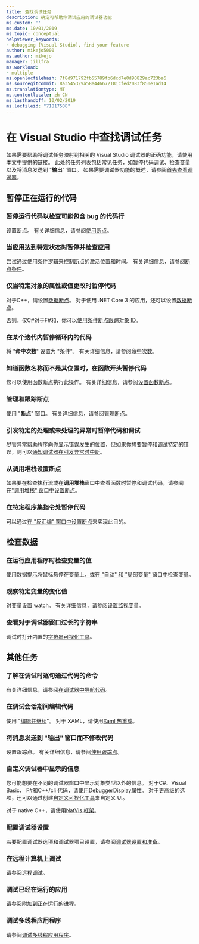 ```yaml
---
title: 查找调试任务
description: 确定可帮助你调试应用的调试器功能
ms.custom: ''
ms.date: 10/01/2019
ms.topic: conceptual
helpviewer_keywords:
- debugging [Visual Studio], find your feature
author: mikejo5000
ms.author: mikejo
manager: jillfra
ms.workload:
- multiple
ms.openlocfilehash: 7f8d971792fb55789fb6dcd7e0d90829ac723ba6
ms.sourcegitcommit: 8a3545329a58e446672181cfed2083f850e1ad14
ms.translationtype: MT
ms.contentlocale: zh-CN
ms.lasthandoff: 10/02/2019
ms.locfileid: "71817508"
---
```

# <a name="find-your-debugging-task-in-visual-studio"></a>在 Visual Studio 中查找调试任务

如果需要帮助将调试任务映射到相关的 Visual Studio 调试器的正确功能，请使用本文中提供的链接。 此处的任务列表包括常见任务，如暂停代码调试、检查变量以及将消息发送到 "**输出**" 窗口。 如果需要调试器功能的概述，请参阅[首先查看调试器](debugger-feature-tour.md)。

## <a name="pause-running-code"></a>暂停正在运行的代码

### <a name="pause-running-code-to-inspect-a-line-of-code-that-may-contain-a-bug"></a>暂停运行代码以检查可能包含 bug 的代码行

设置断点。 有关详细信息，请参阅[使用断点](using-breakpoints.md)。

### <a name="pause-and-inspect-your-app-when-it-reaches-a-specific-state"></a>当应用达到特定状态时暂停并检查应用

尝试通过使用条件逻辑来控制断点的激活位置和时间。 有关详细信息，请参阅[断点条件](using-breakpoints.md#breakpoint-conditions)。

### <a name="pause-code-only-when-a-specific-objects-property-or-value-changes"></a>仅当特定对象的属性或值更改时暂停代码

对于C++，请设置[数据断点](using-breakpoints.md#BKMK_set_a_data_breakpoint_native_cplusplus)。 对于使用 .NET Core 3 的应用，还可以设置[数据断点](using-breakpoints.md#BKMK_set_a_data_breakpoint_managed)。

否则，仅C#对于F#和，你可以[使用条件断点跟踪对象 ID](using-breakpoints.md#using-object-ids-in-breakpoint-conditions-c-and-f)。

### <a name="pause-code-inside-a-loop-at-a-certain-iteration"></a>在某个迭代内暂停循环内的代码

将 "**命中次数**" 设置为 "条件"。 有关详细信息，请参阅[命中次数](using-breakpoints.md#hit-count)。

### <a name="pause-code-at-the-start-of-a-function-when-you-know-the-function-name-but-not-its-location"></a>知道函数名称而不是其位置时，在函数开头暂停代码

您可以使用函数断点执行此操作。 有关详细信息，请参阅[设置函数断点](using-breakpoints.md#BKMK_Set_a_breakpoint_in_a_source_file)。

### <a name="manage-and-keep-track-of-your-breakpoints"></a>管理和跟踪断点

使用 "**断点**" 窗口。 有关详细信息，请参阅[管理断点](using-breakpoints.md#BKMK_Specify_advanced_properties_of_a_breakpoint_)。

### <a name="pause-code-and-debug-when-a-specific-handled-or-unhandled-exception-is-thrown"></a>引发特定的处理或未处理的异常时暂停代码和调试

尽管异常帮助程序向你显示错误发生的位置，但如果你想要暂停和调试特定的错误，则可以[通知调试器在引发异常时中断](managing-exceptions-with-the-debugger.md#tell-the-debugger-to-break-when-an-exception-is-thrown)。

### <a name="set-a-breakpoint-from-the-call-stack"></a>从调用堆栈设置断点

如果要在检查执行流或在**调用堆栈**窗口中查看函数时暂停和调试代码，请参阅在["调用堆栈" 窗口中设置断点](using-breakpoints.md#BKMK_Set_a_breakpoint_from_debugger_windows)。

### <a name="pause-code-at-a-specific-assembly-instruction"></a>在特定程序集指令处暂停代码

可以通过[在 "反汇编" 窗口中设置断点](using-breakpoints.md#BKMK_Set_a_breakpoint_from_debugger_windows)来实现此目的。

## <a name="inspect-data"></a>检查数据

### <a name="check-the-value-of-variables-while-running-your-app"></a>在运行应用程序时检查变量的值

使用[数据提示](view-data-values-in-data-tips-in-the-code-editor.md)将鼠标悬停在变量上[，或在 "自动" 和 "局部变量" 窗口中检查变量](autos-and-locals-windows.md)。

### <a name="observe-the-changing-value-of-a-specific-variable"></a>观察特定变量的变化值

对变量设置 watch。 有关详细信息，请参阅[设置监视变量](watch-and-quickwatch-windows.md)。

### <a name="view-strings-that-are-too-long-for-the-debugger-window"></a>查看对于调试器窗口过长的字符串

调试时打开内置的[字符串可视化工具](view-strings-visualizer.md)。

## <a name="additional-tasks"></a>其他任务

### <a name="learn-the-commands-to-step-through-your-code-while-debugging"></a>了解在调试时逐句通过代码的命令

有关详细信息，请参阅[在调试器中导航代码](navigating-through-code-with-the-debugger.md)。

### <a name="edit-code-during-a-debugging-session"></a>在调试会话期间编辑代码

使用 "[编辑并继续](edit-and-continue.md)"。 对于 XAML，请使用[Xaml 热重载](xaml-hot-reload.md)。

### <a name="send-messages-to-the-output-window-without-modifying-code"></a>将消息发送到 "输出" 窗口而不修改代码

设置跟踪点。 有关详细信息，请参阅[使用跟踪点](using-tracepoints.md)。

### <a name="customize-information-shown-in-the-debugger"></a>自定义调试器中显示的信息

您可能想要在不同的调试器窗口中显示对象类型以外的信息。 对于C#、Visual Basic、 F#和C++/cli 代码，请使用[DebuggerDisplay](using-the-debuggerdisplay-attribute.md)属性。 对于更高级的选项，还可以通过创建[自定义可视化工具](create-custom-visualizers-of-data.md)来自定义 UI。

对于 native C++，请使用[NatVis 框架](create-custom-views-of-native-objects.md)。

### <a name="configure-debugger-settings"></a>配置调试器设置

若要配置调试器选项和调试器项目设置，请参阅[调试器设置和准备](debugger-settings-and-preparation.md)。

### <a name="debug-on-remote-machines"></a>在远程计算机上调试

请参阅[远程调试](remote-debugging.md)。

### <a name="debug-an-app-that-is-already-running"></a>调试已经在运行的应用

请参阅[附加到正在运行的进程](attach-to-running-processes-with-the-visual-studio-debugger.md)。

### <a name="debug-multithreaded-applications"></a>调试多线程应用程序

请参阅[调试多线程应用程序](debug-multithreaded-applications-in-visual-studio.md)。